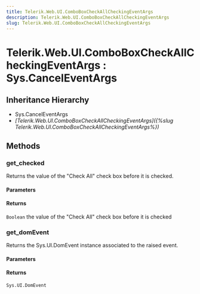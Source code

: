 ```yaml
---
title: Telerik.Web.UI.ComboBoxCheckAllCheckingEventArgs
description: Telerik.Web.UI.ComboBoxCheckAllCheckingEventArgs
slug: Telerik.Web.UI.ComboBoxCheckAllCheckingEventArgs
---
```


# Telerik.Web.UI.ComboBoxCheckAllCheckingEventArgs : Sys.CancelEventArgs 

## Inheritance Hierarchy

* Sys.CancelEventArgs
* *[Telerik.Web.UI.ComboBoxCheckAllCheckingEventArgs]({%slug Telerik.Web.UI.ComboBoxCheckAllCheckingEventArgs%})*


## Methods

###  get_checked

Returns the value of the "Check All" check box before it is checked. 

#### Parameters

#### Returns

`Boolean` the value of the "Check All" check box before it is checked


### get_domEvent

Returns the Sys.UI.DomEvent instance associated to the raised event.

#### Parameters

#### Returns

`Sys.UI.DomEvent` 


